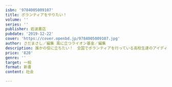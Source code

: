 ```yaml
---
isbn: '9784005009107'
title: ボランティアをやりたい！
volume: ''
series: ''
publisher: 岩波書店
pubdate: '2019-12-22'
cover: 'https://cover.openbd.jp/9784005009107.jpg'
author: さだまさし／編集 風に立つライオン基金／編集
description: 誰かの役に立ちたい！　全国でボランティアを行っている高校生達のアイディアに満ちた活動を紹介．
price: '820'
genre: ''
target: 一般
format: 新書
content: 社会

---
```

